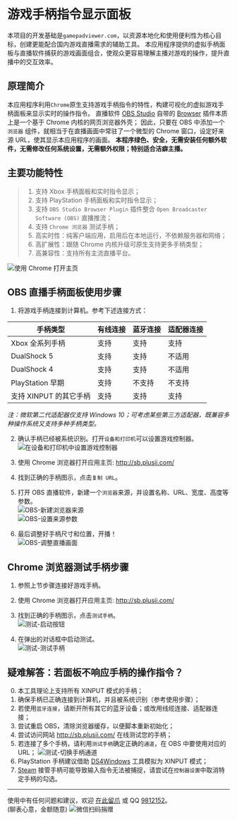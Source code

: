 # 游戏手柄指令显示面板
本项目的开发基础是`gamepadviewer.com`，以资源本地化和使用便利性为核心目标，创建更能配合国内游戏直播需求的辅助工具。
本应用程序提供的虚拟手柄面板与直播软件捕获的游戏画面组合，使观众更容易理解主播对游戏的操作，提升直播中的交互效率。


## 原理简介
本应用程序利用`Chrome`原生支持游戏手柄指令的特性，构建可视化的虚拟游戏手柄面板来显示实时的操作指令。
直播软件 [OBS Studio] 自带的 [Browser] 插件本质上是一个基于 Chrome 内核的网页浏览器外壳；
因此，只要在 OBS 中添加一个 `浏览器` 组件，就相当于在直播画面中常驻了一个微型的 Chrome 窗口，设定好来源 URL，使其显示本应用程序的画面。
**本程序绿色、安全，无需安装任何额外软件，无需修改任何系统设置，无需额外权限；特别适合洁癖主播。**  


## 主要功能特性
> 1. 支持 Xbox 手柄面板和实时指令显示；
> 2. 支持 PlayStation 手柄面板和实时指令显示；
> 3. 支持 `OBS Studio Browser Plugin` 插件整合 `Open Broadcaster Software (OBS)` 直播推流；
> 4. 支持 `Chrome 浏览器` 测试手柄；
> 5. 高实时性：纯客户端应用，启用后在本地运行，不依赖服务器和网络；
> 6. 高扩展性：跟随 Chrome 内核升级可原生支持更多手柄类型；
> 7. 高兼容性：支持所有主流直播平台。  

![使用 Chrome 打开主页](images/home.jpg)
  
  
  
## OBS 直播手柄面板使用步骤
1. 将游戏手柄连接到计算机。参考下述连接方式：

|手柄类型              |有线连接    |蓝牙连接    |适配器连接   |
|-------              |-------    |-------    |-------     |
|Xbox 全系列手柄       |支持        |支持       |支持         |
|DualShock 5          |支持        |支持       |不适用       |
|DualShock 4          |支持        |支持       |不适用       |
|PlayStation 早期      |支持        |不支持     |不支持       |
|支持 XINPUT 的其它手柄 |支持        |支持       |支持        |

*注：微软第二代适配器仅支持 Windows 10；可考虑某些第三方适配器，既兼容多种操作系统又支持多种手柄类型。*
  
2. 确认手柄已经被系统识别。打开`设备和打印机`可以设置游戏控制器。  
![在设备和打印机中设置游戏控制器](images/devices.jpg)

3. 使用 Chrome 浏览器打开应用主页: http://sb.plusii.com/
4. 找到正确的手柄图示，点击`复制 URL`。
5. 打开 OBS 直播软件，新建一个`浏览器`来源，并设置名称、URL、宽度、高度等参数。  
![OBS-新建浏览器来源](images/obs-1.jpg)  
![OBS-设置来源参数](images/obs-2.jpg)  

6. 最后调整好手柄尺寸和位置，开播！  
![OBS-调整直播画面](images/obs-3.jpg)
  
  
  
## Chrome 浏览器测试手柄步骤
1. 参照上节步骤连接好游戏手柄。
2. 使用 Chrome 浏览器打开应用主页: http://sb.plusii.com/
3. 找到正确的手柄图示，点击`测试手柄`。  
![测试-启动按钮](images/test-1.jpg)

4. 在弹出的对话框中启动测试。  
![测试-测试手柄](images/test-2.jpg)
  
  
## 疑难解答：若面板不响应手柄的操作指令？
0. 本工具理论上支持所有 XINPUT 模式的手柄；
1. 确保手柄已正确连接到计算机，并且被系统识别（参考使用步骤）；
2. 若使用`蓝牙连接`，请断开所有其它的蓝牙设备；或改用线缆连接、适配器连接；
3. 尝试重启 OBS，清除浏览器缓存，以便脚本重新初始化；
4. 尝试访问网站 http://sb.plusii.com/ 在线测试您的手柄；
5. 若连接了多个手柄，请利用`测试手柄`确定正确的`通道`，在 OBS 中要使用对应的 URL；
![测试-切换手柄通道](images/test-3.jpg)
6. PlayStation 手柄建议借助 [DS4Windows] 工具模拟为 XINPUT 模式；
7. [Steam] 接管手柄可能导致输入指令无法被捕捉，请尝试在`控制器设置`中取消特定手柄的勾选。  
  
  
-------------------------------------------------  
使用中有任何问题和建议，欢迎 [在此留爪] 或 QQ [9812152]。  
(聊表心意，金额随意)
![微信扫码捐赠](http://images.iiwho.com/donate-wechat.jpg)


[OBS Studio]: https://obsproject.com/
[Browser]: https://obsproject.com/forum/resources/browser-plugin.115/
[DS4Windows]: https://ryochan7.github.io/ds4windows-site/
[Steam]: https://store.steampowered.com/
[在此留爪]: https://github.com/HeddaZ/shoubing/issues
[9812152]: tencent://message/?uin=9812152